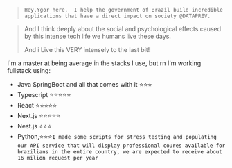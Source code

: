 >`Hey,Ygor here, 
I help the government of Brazil build incredible applications that have a direct impact on society @DATAPREV.`

> And I think deeply about the social and psychological effects caused by this intense tech life we humans live these days.
>
> And i Live this VERY intensely to the last bit!

I`m a master at being average in the stacks I use, but rn I'm working fullstack using:
 - Java SpringBoot and all that comes with it ⭐⭐⭐
 - Typescript ⭐⭐⭐⭐⭐
 - React  ⭐⭐⭐⭐⭐
 - Next.js ⭐⭐⭐⭐⭐
 - Nest.js ⭐⭐⭐
 - Python,⭐⭐⭐`I made some scripts for stress testing and populating our API service that will display professional coures available for brazilians in the entire country, we are expected to receive about 16 milion request per year`

<!---
--->
